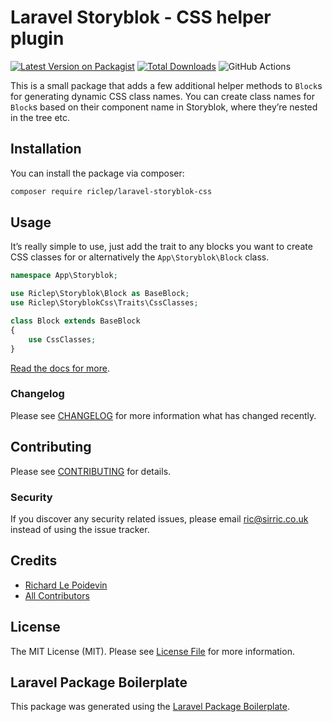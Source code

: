 # Laravel Storyblok - CSS helper plugin

[![Latest Version on Packagist](https://img.shields.io/packagist/v/riclep/laravel-storyblok-css.svg?style=flat-square)](https://packagist.org/packages/riclep/laravel-storyblok-css)
[![Total Downloads](https://img.shields.io/packagist/dt/riclep/laravel-storyblok-css.svg?style=flat-square)](https://packagist.org/packages/riclep/laravel-storyblok-css)
![GitHub Actions](https://github.com/riclep/laravel-storyblok-css/actions/workflows/main.yml/badge.svg)

This is a small package that adds a few additional helper methods to `Block`s for generating dynamic CSS class names. You can create class names for `Block`s based on their component name in Storyblok, where they’re nested in the tree etc.

## Installation

You can install the package via composer:

```bash
composer require riclep/laravel-storyblok-css
```

## Usage

It’s really simple to use, just add the trait to any blocks you want to create CSS classes for or alternatively the `App\Storyblok\Block` class.

```php
namespace App\Storyblok;

use Riclep\Storyblok\Block as BaseBlock;
use Riclep\StoryblokCss\Traits\CssClasses;

class Block extends BaseBlock
{
	use CssClasses;
}
```

[Read the docs for more](https://ls.sirric.co.uk/docs/2.14/views#creating-css-class-names).

### Changelog

Please see [CHANGELOG](CHANGELOG.md) for more information what has changed recently.

## Contributing

Please see [CONTRIBUTING](CONTRIBUTING.md) for details.

### Security

If you discover any security related issues, please email ric@sirric.co.uk instead of using the issue tracker.

## Credits

-   [Richard Le Poidevin](https://github.com/riclep)
-   [All Contributors](../../contributors)

## License

The MIT License (MIT). Please see [License File](LICENSE.md) for more information.

## Laravel Package Boilerplate

This package was generated using the [Laravel Package Boilerplate](https://laravelpackageboilerplate.com).
